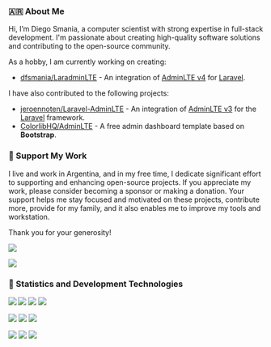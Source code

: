 <!--
**dfsmania/dfsmania** is a ✨ _special_ ✨ repository because its `README.md` (this file) appears on your GitHub profile.

Here are some ideas to get you started:

- 🔭 I’m currently working on ...
- 🌱 I’m currently learning ...
- 👯 I’m looking to collaborate on ...
- 🤔 I’m looking for help with ...
- 💬 Ask me about ...
- 📫 How to reach me: ...
- 😄 Pronouns: ...
- ⚡ Fun fact: ...
-->

### 🇦🇷 About Me

Hi, I’m Diego Smania, a computer scientist with strong expertise in full-stack development. I'm passionate about creating high-quality software solutions and contributing to the open-source community.

As a hobby, I am currently working on creating:

- [dfsmania/LaradminLTE](https://github.com/dfsmania/LaradminLTE) - An integration of [AdminLTE v4](https://github.com/ColorlibHQ/AdminLTE) for [Laravel](https://laravel.com/).

I have also contributed to the following projects:

- [jeroennoten/Laravel-AdminLTE](https://github.com/jeroennoten/Laravel-AdminLTE) - An integration of [AdminLTE v3](https://github.com/ColorlibHQ/AdminLTE/tree/v3) for the [Laravel](https://laravel.com/) framework.
- [ColorlibHQ/AdminLTE](https://github.com/ColorlibHQ/AdminLTE) - A free admin dashboard template based on **Bootstrap**.

### 💖 Support My Work

I live and work in Argentina, and in my free time, I dedicate significant effort to supporting and enhancing open-source projects.
If you appreciate my work, please consider becoming a sponsor or making a donation. Your support helps me stay focused and motivated on these projects, contribute more, provide for my family, and it also enables me to improve my tools and workstation.

Thank you for your generosity!

[![](https://img.shields.io/static/v1?label=Sponsor&message=%E2%9D%A4&logo=GitHub&color=%23fe8e86)](https://github.com/sponsors/dfsmania)

[![](https://www.paypalobjects.com/en_US/i/btn/btn_donateCC_LG.gif)](https://www.paypal.com/donate?hosted_button_id=2TLVPTRE84L5C&source=url)

### 🏅 Statistics and Development Technologies

<!-- Add statistics using anuraghazra/github-readme-stats package -->
<img src="https://github-readme-stats.vercel.app/api?username=dfsmania&show_icons=true&bg_color=40,000000,4477b2&text_color=ffffff&title_color=fdc271&icon_color=E8BF8B" align="left">

<!-- Add shield badges using https://shields.io/ -->
![](https://img.shields.io/badge/OS-Linux-blue?logo=linux&logoColor=white&color=4477b2&style=flat-square)
![](https://img.shields.io/badge/OS-Windows-blue?logo=windows&logoColor=white&color=4477b2&style=flat-square)
![](https://img.shields.io/badge/DBMS-MySQL-blue?logo=mysql&logoColor=white&color=4477b2&style=flat-square)

![](https://img.shields.io/badge/Code-Html5-blue?logo=html5&logoColor=white&color=4477b2&style=flat-square)
![](https://img.shields.io/badge/Code-JavaScript-blue?logo=javascript&logoColor=white&color=4477b2&style=flat-square)
![](https://img.shields.io/badge/Code-PHP-blue?logo=php&logoColor=white&color=4477b2&style=flat-square)

![](https://img.shields.io/badge/Fwk-Laravel-blue?logo=laravel&logoColor=white&color=4477b2&style=flat-square)
![](https://img.shields.io/badge/Fwk-Bootstrap-blue?logo=bootstrap&logoColor=white&color=4477b2&style=flat-square)
![](https://img.shields.io/badge/Fwk-jQuery-blue?logo=jquery&logoColor=white&color=4477b2&style=flat-square)
